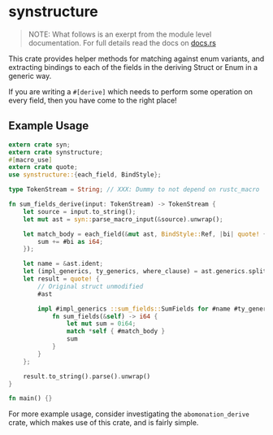 # synstructure

> NOTE: What follows is an exerpt from the module level documentation. For full
> details read the docs on [docs.rs](https://docs.rs/synstructure/)

This crate provides helper methods for matching against enum variants, and
extracting bindings to each of the fields in the deriving Struct or Enum in
a generic way.

If you are writing a `#[derive]` which needs to perform some operation on every
field, then you have come to the right place!

## Example Usage

```rust
extern crate syn;
extern crate synstructure;
#[macro_use]
extern crate quote;
use synstructure::{each_field, BindStyle};

type TokenStream = String; // XXX: Dummy to not depend on rustc_macro

fn sum_fields_derive(input: TokenStream) -> TokenStream {
    let source = input.to_string();
    let mut ast = syn::parse_macro_input(&source).unwrap();

    let match_body = each_field(&mut ast, BindStyle::Ref, |bi| quote! {
        sum += #bi as i64;
    });

    let name = &ast.ident;
    let (impl_generics, ty_generics, where_clause) = ast.generics.split_for_impl();
    let result = quote! {
        // Original struct unmodified
        #ast

        impl #impl_generics ::sum_fields::SumFields for #name #ty_generics #where_clause {
            fn sum_fields(&self) -> i64 {
                let mut sum = 0i64;
                match *self { #match_body }
                sum
            }
        }
    };

    result.to_string().parse().unwrap()
}

fn main() {}
```

For more example usage, consider investigating the `abomonation_derive` crate,
which makes use of this crate, and is fairly simple.
